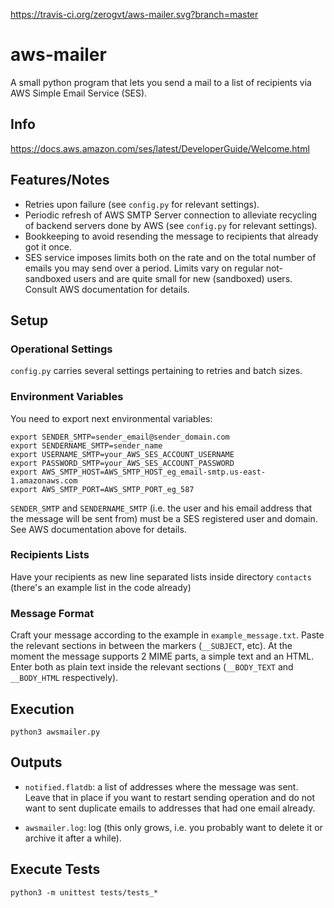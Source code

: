 https://travis-ci.org/zerogvt/aws-mailer.svg?branch=master

# aws-mailer
A small python program that lets you send a mail to a list of recipients via AWS Simple Email Service (SES).

## Info
https://docs.aws.amazon.com/ses/latest/DeveloperGuide/Welcome.html

## Features/Notes
* Retries upon failure (see `config.py` for relevant settings).
* Periodic refresh of AWS SMTP Server connection to alleviate recycling of backend servers done by AWS (see `config.py` for relevant settings).
* Bookkeeping to avoid resending the message to recipients that already got it once.
* SES service imposes limits both on the rate and on the total number of emails you may send
over a period. Limits vary on regular not-sandboxed users and are quite small for new (sandboxed) users.
 Consult AWS documentation for details.

## Setup

### Operational Settings
`config.py` carries several settings pertaining to retries and batch sizes.

### Environment Variables
You need to export next environmental variables:
```
export SENDER_SMTP=sender_email@sender_domain.com
export SENDERNAME_SMTP=sender_name
export USERNAME_SMTP=your_AWS_SES_ACCOUNT_USERNAME
export PASSWORD_SMTP=your_AWS_SES_ACCOUNT_PASSWORD
export AWS_SMTP_HOST=AWS_SMTP_HOST_eg_email-smtp.us-east-1.amazonaws.com
export AWS_SMTP_PORT=AWS_SMTP_PORT_eg_587
```
`SENDER_SMTP` and `SENDERNAME_SMTP` (i.e. the user and his email address that the
message will be sent from) must be a SES registered user and domain. See AWS documentation
above for details.

### Recipients Lists
Have your recipients as new line separated lists inside directory
`contacts` (there's an example list in the code already)

### Message Format
Craft your message according to the example in `example_message.txt`. Paste the
relevant sections in between the markers (`__SUBJECT`, etc). At the moment the message
supports 2 MIME parts, a simple text and an HTML. Enter both as plain text inside the
relevant sections (`__BODY_TEXT` and `__BODY_HTML` respectively).

## Execution
`python3 awsmailer.py`

## Outputs
* `notified.flatdb`: a list of addresses where the message was sent. Leave that in place if you
want to restart sending operation and do not want to sent duplicate emails to
addresses that had one email already.

* `awsmailer.log`: log (this only grows, i.e. you probably want to delete it or
  archive it after a while).

## Execute Tests
`python3 -m unittest tests/tests_*`
